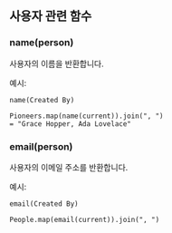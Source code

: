 ## 사용자 관련 함수

### name(person)

사용자의 이름을 반환합니다.

예시:
```
name(Created By)

Pioneers.map(name(current)).join(", ")
= "Grace Hopper, Ada Lovelace"
```

### email(person)

사용자의 이메일 주소를 반환합니다.

예시:
```
email(Created By)

People.map(email(current)).join(", ")
```